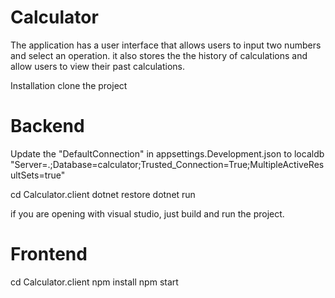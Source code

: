 # Calculator
The application has a user interface that allows users to input two numbers and select an operation. it also stores the the history of calculations and allow users to view their past calculations.

Installation
clone the project

# Backend

Update the "DefaultConnection" in appsettings.Development.json to localdb
"Server=.;Database=calculator;Trusted_Connection=True;MultipleActiveResultSets=true"

cd Calculator.client
dotnet restore
dotnet run

if you are opening with visual studio, just build and run the project.

# Frontend
cd Calculator.client
npm install
npm start




